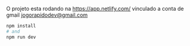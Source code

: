 O projeto esta rodando na https://app.netlify.com/ vinculado a conta de gmail jogorapidodev@gmail.com

```bash
npm install
# and
npm run dev
```

